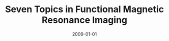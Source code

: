 ---
title: "Seven Topics in Functional Magnetic Resonance Imaging"
date: 2009-01-01
authors_string: Peter Bandettini
authors:
   - Peter Bandettini
author_ids:
   - peter_bandettini
journal: 'Journal of Integrative Neuroscience'
volume: 8
issue: 
pages: 371-403
book_title: ''
publisher: ''
abstract: ''
project_id: 
paper_url: 
doi: 
data_loc: ''
code_loc: ''
file: '/assets/publications//assets/publications/'
file_name: '/assets/publications/'
type: journal_article
pub_str: ' (2009) Journal of Integrative Neuroscience 8: 371-403'
layout: publication 
---